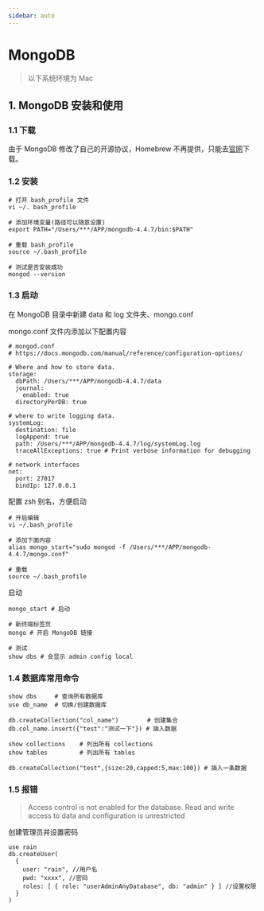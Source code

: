 ```yaml
---
sidebar: auto
---
```


# MongoDB

> 以下系统环境为 Mac

## 1. MongoDB 安装和使用

### 1.1 下载

由于 MongoDB 修改了自己的开源协议，Homebrew 不再提供，只能去[官网](https://www.mongodb.com/try/download/community?jmp=nav)下载。

### 1.2 安装

```shell
# 打开 bash_profile 文件
vi ~/. bash_profile

# 添加环境变量(路径可以随意设置)
export PATH="/Users/***/APP/mongodb-4.4.7/bin:$PATH"

# 重载 bash_profile
source ~/.bash_profile 

# 测试是否安装成功
mongod --version
```

### 1.3 启动

在 MongoDB 目录中新建 data 和 log 文件夹、mongo.conf

mongo.conf 文件内添加以下配置内容

```
# mongod.conf
# https://docs.mongodb.com/manual/reference/configuration-options/

# Where and how to store data.
storage:
  dbPath: /Users/***/APP/mongodb-4.4.7/data
  journal:
    enabled: true
  directoryPerDB: true

# where to write logging data.
systemLog:
  destination: file
  logAppend: true
  path: /Users/***/APP/mongodb-4.4.7/log/systemLog.log
  traceAllExceptions: true # Print verbose information for debugging

# network interfaces
net:
  port: 27017
  bindIp: 127.0.0.1
```

配置 zsh 别名，方便启动

```shell
# 开启编辑
vi ~/.bash_profile

# 添加下面内容
alias mongo_start="sudo mongod -f /Users/***/APP/mongodb-4.4.7/mongo.conf"

# 重载
source ~/.bash_profile
```

启动

```shell
mongo_start # 启动
```

```shell
# 新终端标签页
mongo # 开启 MongoDB 链接

# 测试
show dbs # 会显示 admin config local
```

### 1.4 数据库常用命令

```shell
show dbs     # 查询所有数据库
use db_name  # 切换/创建数据库

db.createCollection("col_name")        # 创建集合
db.col_name.insert({"test":"测试一下"}) # 插入数据

show collections    # 列出所有 collections
show tables         # 列出所有 tables

db.createCollection("test",{size:20,capped:5,max:100}) # 插入一条数据
```

### 1.5 报错

> Access control is not enabled for the database. Read and write access to data and configuration is unrestricted

创建管理员并设置密码

```shell
use rain
db.createUser(
  {
    user: "rain", //用户名
    pwd: "xxxx", //密码
    roles: [ { role: "userAdminAnyDatabase", db: "admin" } ] //设置权限
  }
)
```
